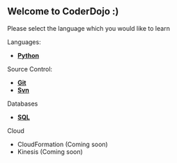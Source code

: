 ## Welcome to CoderDojo :)


Please select the language which you would like to learn

Languages:
* [**Python**](./Python/index.md)

Source Control:
* [**Git**](./Git/index.md)
* [**Svn**](./Svn/index.md)

Databases
* [**SQL**](./SQL/index.md)

Cloud
* CloudFormation (Coming soon)
* Kinesis (Coming soon)

